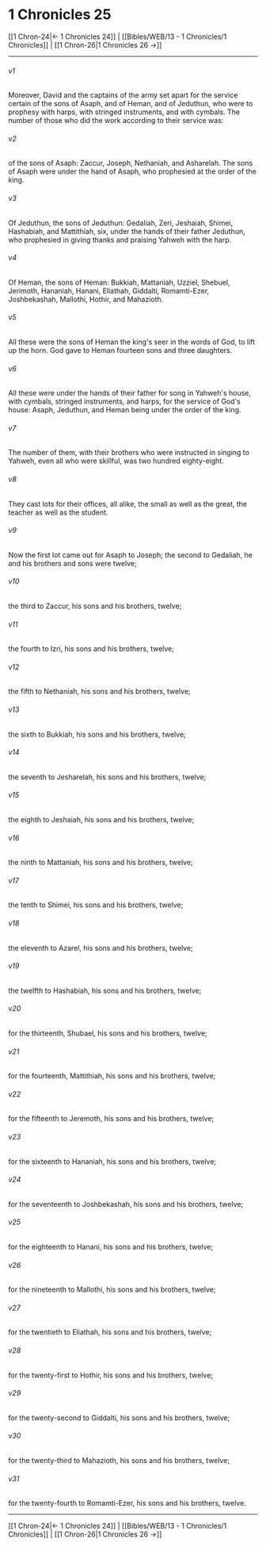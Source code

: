 # 1 Chronicles 25

[[1 Chron-24|← 1 Chronicles 24]] | [[Bibles/WEB/13 - 1 Chronicles/1 Chronicles]] | [[1 Chron-26|1 Chronicles 26 →]]
***



###### v1 
Moreover, David and the captains of the army set apart for the service certain of the sons of Asaph, and of Heman, and of Jeduthun, who were to prophesy with harps, with stringed instruments, and with cymbals. The number of those who did the work according to their service was: 

###### v2 
of the sons of Asaph: Zaccur, Joseph, Nethaniah, and Asharelah. The sons of Asaph were under the hand of Asaph, who prophesied at the order of the king. 

###### v3 
Of Jeduthun, the sons of Jeduthun: Gedaliah, Zeri, Jeshaiah, Shimei, Hashabiah, and Mattithiah, six, under the hands of their father Jeduthun, who prophesied in giving thanks and praising Yahweh with the harp. 

###### v4 
Of Heman, the sons of Heman: Bukkiah, Mattaniah, Uzziel, Shebuel, Jerimoth, Hananiah, Hanani, Eliathah, Giddalti, Romamti-Ezer, Joshbekashah, Mallothi, Hothir, and Mahazioth. 

###### v5 
All these were the sons of Heman the king's seer in the words of God, to lift up the horn. God gave to Heman fourteen sons and three daughters. 

###### v6 
All these were under the hands of their father for song in Yahweh's house, with cymbals, stringed instruments, and harps, for the service of God's house: Asaph, Jeduthun, and Heman being under the order of the king. 

###### v7 
The number of them, with their brothers who were instructed in singing to Yahweh, even all who were skillful, was two hundred eighty-eight. 

###### v8 
They cast lots for their offices, all alike, the small as well as the great, the teacher as well as the student. 

###### v9 
Now the first lot came out for Asaph to Joseph; the second to Gedaliah, he and his brothers and sons were twelve; 

###### v10 
the third to Zaccur, his sons and his brothers, twelve; 

###### v11 
the fourth to Izri, his sons and his brothers, twelve; 

###### v12 
the fifth to Nethaniah, his sons and his brothers, twelve; 

###### v13 
the sixth to Bukkiah, his sons and his brothers, twelve; 

###### v14 
the seventh to Jesharelah, his sons and his brothers, twelve; 

###### v15 
the eighth to Jeshaiah, his sons and his brothers, twelve; 

###### v16 
the ninth to Mattaniah, his sons and his brothers, twelve; 

###### v17 
the tenth to Shimei, his sons and his brothers, twelve; 

###### v18 
the eleventh to Azarel, his sons and his brothers, twelve; 

###### v19 
the twelfth to Hashabiah, his sons and his brothers, twelve; 

###### v20 
for the thirteenth, Shubael, his sons and his brothers, twelve; 

###### v21 
for the fourteenth, Mattithiah, his sons and his brothers, twelve; 

###### v22 
for the fifteenth to Jeremoth, his sons and his brothers, twelve; 

###### v23 
for the sixteenth to Hananiah, his sons and his brothers, twelve; 

###### v24 
for the seventeenth to Joshbekashah, his sons and his brothers, twelve; 

###### v25 
for the eighteenth to Hanani, his sons and his brothers, twelve; 

###### v26 
for the nineteenth to Mallothi, his sons and his brothers, twelve; 

###### v27 
for the twentieth to Eliathah, his sons and his brothers, twelve; 

###### v28 
for the twenty-first to Hothir, his sons and his brothers, twelve; 

###### v29 
for the twenty-second to Giddalti, his sons and his brothers, twelve; 

###### v30 
for the twenty-third to Mahazioth, his sons and his brothers, twelve; 

###### v31 
for the twenty-fourth to Romamti-Ezer, his sons and his brothers, twelve.

***
[[1 Chron-24|← 1 Chronicles 24]] | [[Bibles/WEB/13 - 1 Chronicles/1 Chronicles]] | [[1 Chron-26|1 Chronicles 26 →]]
